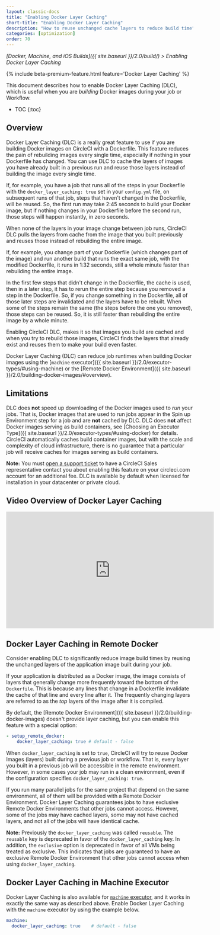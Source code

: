 ```yaml
---
layout: classic-docs
title: "Enabling Docker Layer Caching"
short-title: "Enabling Docker Layer Caching"
description: "How to reuse unchanged cache layers to reduce build time"
categories: [optimization]
order: 70
---
```


*[Docker, Machine, and iOS Builds]({{ site.baseurl }}/2.0/build/) > Enabling Docker Layer Caching*

{% include beta-premium-feature.html feature='Docker Layer Caching' %}

This document describes how to enable Docker Layer Caching (DLC), which is useful when you are _building_ Docker images during your job or Workflow. 

* TOC
{:toc}

## Overview

Docker Layer Caching (DLC) is a really great feature to use if you are building Docker images on CircleCI with a Dockerfile. This feature reduces the pain of rebuilding images every single time, especially if nothing in your Dockerfile has changed. You can use DLC to cache the layers of images you have already built in a previous run and reuse those layers instead of building the image every single time. 

If, for example, you have a job that runs all of the steps in your Dockerfile with the `docker_layer_caching: true` set in your `config.yml` file, on subsequent runs of that job, steps that haven't changed in the Dockerfile, will be reused. So, the first run may take 2:45 seconds to build your Docker image, but if nothing changes in your Dockerfile before the second run, those steps will happen instantly, in zero seconds.

When none of the layers in your image change between job runs, CircleCI DLC pulls the layers from cache from the image that you built previously and reuses those instead of rebuilding the entire image. 

If, for example, you change part of your Dockerfile (which changes part of the image) and run another build that runs the exact same job, with the modified Dockerfile, it runs in 1:32 seconds, still a whole minute faster than rebuilding the entire image. 

In the first few steps that didn't change in the Dockerfile, the cache is used, then in a later step, it has to rerun the entire step because you removed a step in the Dockerfile. So, if you change something in the Dockerfile, all of those later steps are invalidated and the layers have to be rebuilt.  When some of the steps remain the same (the steps before the one you removed), those steps can be reused. So, it is still faster than rebuilding the entire image by a whole minute.

Enabling CircleCI DLC, makes it so that images you build are cached and when you try to rebuild those images, CircleCI finds the layers that already exist and reuses them to make your build even faster.

Docker Layer Caching (DLC) can reduce job runtimes when building Docker images using the [`machine` executor]({{ site.baseurl }}/2.0/executor-types/#using-machine) or the [Remote Docker Environment]({{ site.baseurl }}/2.0/building-docker-images/#overview).

## Limitations

DLC does **not** speed up downloading of the Docker images used to _run_ your jobs. That is, Docker images that are used to run jobs appear in the Spin up Environment step for a job and are **not** cached by DLC. DLC does **not** affect Docker images serving as build containers, see [Choosing an Executor Type]({{ site.baseurl }}/2.0/executor-types/#using-docker) for details. CircleCI automatically caches build container images, but with the scale and complexity of cloud infrastructure, there is no guarantee that a particular job will receive caches for images serving as build containers.

**Note:** You must [open a support ticket](https://support.circleci.com/hc/en-us/requests/new) to have a CircleCI Sales representative contact you about enabling this feature on your circleci.com account for an additional fee. DLC is available by default when licensed for installation in your datacenter or private cloud.

## Video Overview of Docker Layer Caching

<div class="video-wrapper">
  <iframe width="560" height="315" src="https://www.youtube.com/embed/AL7aBN7Olng" frameborder="0" allow="autoplay; encrypted-media" allowfullscreen></iframe>
</div>

## Docker Layer Caching in Remote Docker
Consider enabling DLC to significantly reduce image build times by reusing the unchanged layers of the application image built during your job.

If your application is distributed as a Docker image, the image consists of layers that generally change more frequently toward the bottom of the `Dockerfile`. This is because any lines that change in a Dockerfile invalidate the cache of that line and every line after it. The frequently changing layers are referred to as the *top* layers of the image after it is compiled.

By default, the [Remote Docker Environment]({{ site.baseurl }}/2.0/building-docker-images) doesn't provide layer caching, but you can enable this feature with a special option:

``` YAML
- setup_remote_docker:
    docker_layer_caching: true # default - false  
``` 

When `docker_layer_caching` is set to `true`, CircleCI will try to reuse Docker Images (layers) built during a previous job or workflow. That is, every layer you built in a previous job will be accessible in the remote environment. However, in some cases your job may run in a clean environment, even if the configuration specifies `docker_layer_caching: true`.

If you run many parallel jobs for the same project that depend on the same environment, all of them will be provided with a Remote Docker Environment. Docker Layer Caching guarantees jobs to have exclusive Remote Docker Environments that other jobs cannot access. However, some of the jobs may have cached layers, some may not have cached layers, and not all of the jobs will have identical cache.

**Note:** Previously the `docker_layer_caching` was called `reusable`. The `reusable` key is deprecated in favor of the `docker_layer_caching` key. In addition, the `exclusive` option is deprecated in favor of all VMs being treated as exclusive. This indicates that jobs are guaranteed to have an exclusive Remote Docker Environment that other jobs cannot access when using `docker_layer_caching`.

## Docker Layer Caching in Machine Executor

Docker Layer Caching is also available for [`machine` executor](https://circleci.com/docs/2.0/executor-types/#using-machine), and it works in exactly the same way as described above. Enable Docker Layer Caching with the `machine` executor by using the example below.

``` YAML
machine:
  docker_layer_caching: true    # default - false
```
